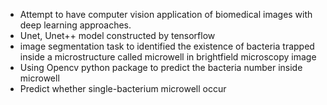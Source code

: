 - Attempt to have computer vision application of biomedical images with deep learning approaches. 
- Unet, Unet++ model constructed by tensorflow 
- image segmentation task to identified the existence of bacteria trapped inside a microstructure called microwell in brightfield microscopy image
- Using Opencv python package to predict the bacteria number inside microwell
- Predict whether single-bacterium microwell occur
